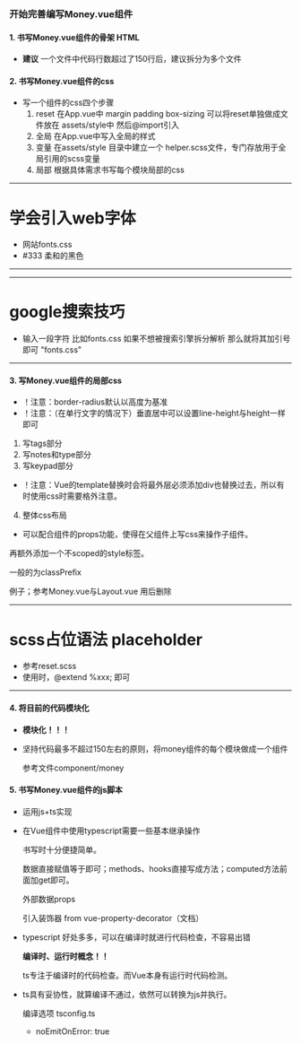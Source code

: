 ### 开始完善编写Money.vue组件

#### 1. 书写Money.vue组件的骨架 HTML
* **建议** 一个文件中代码行数超过了150行后，建议拆分为多个文件

#### 2. 书写Money.vue组件的css
* 写一个组件的css四个步骤
  1. reset  在App.vue中
     margin padding box-sizing
     可以将reset单独做成文件放在 assets/style中
     然后@import引入
  2. 全局
     在App.vue中写入全局的样式
  3. 变量
     在assets/style 目录中建立一个 helper.scss文件，专门存放用于全局引用的scss变量
  4. 局部
    根据具体需求书写每个模块局部的css
  
----------------------------------
# 学会引入web字体
* 网站fonts.css
* #333 柔和的黑色
----------------------------------

----------------------------------
# google搜索技巧
* 输入一段字符 比如fonts.css  如果不想被搜索引擎拆分解析
那么就将其加引号即可 "fonts.css"
----------------------------------

#### 3. 写Money.vue组件的局部css
* ！注意：border-radius默认以高度为基准
* ！注意：（在单行文字的情况下）垂直居中可以设置line-height与height一样即可

1. 写tags部分
2. 写notes和type部分
3. 写keypad部分

* ！注意：Vue的template替换时会将最外层必须添加div也替换过去，所以有时使用css时需要格外注意。

4. 整体css布局
  * 可以配合组件的props功能，使得在父组件上写css来操作子组件。

  再额外添加一个不scoped的style标签。

  一般的为classPrefix
  
  例子；参考Money.vue与Layout.vue 用后删除

----------------------------------
# scss占位语法 placeholder
* 参考reset.scss
* 使用时，@extend %xxx;  即可
----------------------------------

#### 4. 将目前的代码模块化
* **模块化！！！**
* 坚持代码最多不超过150左右的原则，将money组件的每个模块做成一个组件

  参考文件component/money

#### 5. 书写Money.vue组件的js脚本
* 运用js+ts实现
* 在Vue组件中使用typescript需要一些基本继承操作

  书写时十分便捷简单。

  数据直接赋值等于即可；methods、hooks直接写成方法；computed方法前面加get即可。

  外部数据props

  引入装饰器  from vue-property-decorator（文档）
* typescript 好处多多，可以在编译时就进行代码检查，不容易出错

  **编译时、运行时概念！！**

  ts专注于编译时的代码检查。而Vue本身有运行时代码检测。

* ts具有妥协性，就算编译不通过，依然可以转换为js并执行。

  编译选项 tsconfig.ts
  * noEmitOnError: true